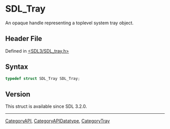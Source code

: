 # SDL_Tray

An opaque handle representing a toplevel system tray object.

## Header File

Defined in [<SDL3/SDL_tray.h>](https://github.com/libsdl-org/SDL/blob/main/include/SDL3/SDL_tray.h)

## Syntax

```c
typedef struct SDL_Tray SDL_Tray;
```

## Version

This struct is available since SDL 3.2.0.





----
[CategoryAPI](CategoryAPI), [CategoryAPIDatatype](CategoryAPIDatatype), [CategoryTray](CategoryTray)

